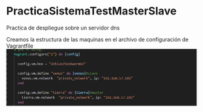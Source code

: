 # PracticaSistemaTestMasterSlave
Practica de despliegue sobre un servidor dns

Creamos la estructura de las maquinas en el archivo de configuración de Vagrantfile
![alt text](/images/image.png)